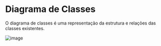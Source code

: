 # Diagrama de Classes

O diagrama de classes é uma representação da estrutura e relações das classes existentes.

![image](https://github.com/ICEI-PUC-Minas-PMV-ADS/pmv-ads-2023-2-e2-proj-int-t1-time2-futebol/assets/128739177/e32a4a0c-438a-4645-b9fc-b79bfdf608a3)
